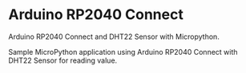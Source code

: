 
# Arduino RP2040 Connect

Arduino RP2040 Connect and DHT22 Sensor with Micropython.

Sample MicroPython application using Arduino RP2040 Connect with DHT22 Sensor for reading value.
